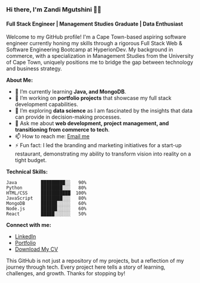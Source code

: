 ### Hi there, I'm Zandi Mgutshini 👋🏾

#### Full Stack Engineer | Management Studies Graduate | Data Enthusiast

Welcome to my GitHub profile! I'm a Cape Town-based aspiring software engineer currently honing my skills through a rigorous Full Stack Web & Software Engineering Bootcamp at HyperionDev. My background in commerce, with a specialization in Management Studies from the University of Cape Town, uniquely positions me to bridge the gap between technology and business strategy.

**About Me:**
- 🌱 I’m currently learning **Java, and MongoDB**.
- 🔭 I’m working on **portfolio projects** that showcase my full stack development capabilities.
- 🤔 I’m exploring **data science** as I am fascinated by the insights that data can provide in decision-making processes.
- 💬 Ask me about **web development, project management, and transitioning from commerce to tech**.
- 📫 How to reach me: [Email me](mailto:scalier-places.02@icloud.com)
- ⚡ Fun fact: I led the branding and marketing initiatives for a start-up restaurant, demonstrating my ability to transform vision into reality on a tight budget.

**Technical Skills:**
```text
Java         █████████░░   90%
Python       ████████░░░   80%
HTML/CSS     ███████████  100%
JavaScript   ████████░░░   80%
MongoDB      ██████░░░░░   60%
Node.js      ██████░░░░░   60%
React        █████░░░░░░   50%
```

**Connect with me:**
- [LinkedIn](https://www.linkedin.com/in/zandile-mgutshini)
- [Portfolio](https://zandi-mgutshini.github.io/my-cv-website/)
- [Download My CV](https://github.com/zandi-mgutshini/zandi-mgutshini/files/15328034/Zandile.Mgutshini.Public.CV.pdf)

This GitHub is not just a repository of my projects, but a reflection of my journey through tech. Every project here tells a story of learning, challenges, and growth. Thanks for stopping by!
